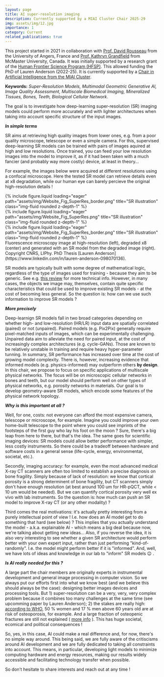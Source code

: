 ```yaml
---
layout: page
title: AI super-resolution imaging
description: Currently supported by a MIAI Cluster Chair 2025-29
img: assets/img/12.jpg
importance: 1
category: Current
related_publications: true
---
```


This project started in 2021 in collaboration with [Prof. David Rousseau](https://eng-irhs.angers-nantes.hub.inrae.fr/research/imaging-for-horticulture-and-phenotyping/l-equipe/david-rousseau) from the University of Angers, France and [Prof. Kathryn Grandfield](https://www.eng.mcmaster.ca/materials/faculty/kathryn-grandfield-bernar/) from McMaster University, Canada. It was initially supported by a research grant of the [Human Frontier Science Program (HFSP)](https://www.hfsp.org/). This allowed funding the PhD of Lauren Anderson (2022-25). It is currently supported by a [Chair in Artificial Intelligence from the MIAI Cluster](https://miai-cluster.univ-grenoble-alpes.fr/research/chairs/geosuperres-geometry-aware-multimodal-super-resolution-imaging-of-microscopic-cellular-porosity-in-bones-and-teeth-1626264.kjsp).

**Keywords:** *Super-Resolution Models,  Multimodal Geometric Generative AI,  Image Quality Assessment,  Multiscale Biomedical Imaging,  Mineralized Tissues,  Bones,  Teeth,  Biological Cellular Network*.

The goal is to investigate how deep-learning super-resolution (SR) imaging models could perform more accurately and with lighter architectures when taking into account specific structure of the input images.

**_In simple terms_**

SR aims at retrieving high quality images from lower ones, e.g. from a poor quality microscope, telescope or even a simple camera. For this, supervised deep-learning SR models can be trained with pairs of images aquired at high and low resolutions. Once trained, you can feed your low resolution images into the model to improve it, as if it had been taken with a much fancier (and probably way more costly) device, at least in theory...

For example, the images below were acquired at different resolutions using a confocal microscope. Here the tested SR model can retrieve details even at x8 degradation, while our human eye can barely percieve the original high-resolution details !

<div class="row">
    <div class="col-sm mt-3 mt-md-0">
        {% include figure.liquid loading="eager" path="assets/img/Website_Fig_SuperRes_border.png" title="SR illustration" class="img-fluid rounded z-depth-1" %}
    </div>
    <div class="col-sm mt-3 mt-md-0">
        {% include figure.liquid loading="eager" path="assets/img/Website_Fig_SuperRes.png" title="SR illustration" class="img-fluid rounded z-depth-1" %}
    </div>
    <div class="col-sm mt-3 mt-md-0">
        {% include figure.liquid loading="eager" path="assets/img/Website_Fig_SuperRes_border.png" title="SR illustration" class="img-fluid rounded z-depth-1" %}
    </div>
</div>
<div class="caption">
    Fluorescence microscopy image at high-resolution (left), degraded x8 (center) and generated with an SR model from the degraded image (right). Copyright CNRS, LIPhy. PhD Thesis [Lauren Anderson](https://www.linkedin.com/in/lauren-anderson-098070136).
</div>

SR models are typically built with some degree of mathematical logic, regardless of the type of images used for training - because they aim to be generic. See e.g. [this review](https://arxiv.org/abs/2102.09351) for more technical info. However, in many cases, the objects we image may, themselves, contain quite specific characteristics that could be used to improve existing SR models - at the cost of becoming less general. So the question is: how can we use such information to improve SR models ?

**_More precisely_**

Deep-learnign SR models fall in two broad categories depending on whether high- and low-resolution (HR/LR) input data are spatially correlated (paired) or not (unpaired). Paired models (e.g. Pix2Pix) generally require pixel-matched inputs of images, which can be experimentally challenging. Unpaired data aim to alleviate the need for paired input, at the cost of increasingly complex architectures (e.g. cycle-GANs). Those are known to be relatively unstable in training and require heavy hyper-parameter tunning. In summary, SR performance has increased over time at the cost of growing model complexity. There is, however, increasing evidence that informed models (e.g. physics-informed) may outperform others **by design**. In this chair, we propose to focus on specific applications of multiscale physical networks. The focus will be on microscopic cellular networks in bones and teeth, but our model should perform well on other types of physical networks, e.g. porosity networks in materials. Our goal is to develop geometry-aware SR models, which encode some features of the physical network topology.

**_Why is this important at all ?_**

Well, for one, costs: not everyone can afford the most expensive camera, telescope or microscope, for example. Imagine you could improve your own home-built telescope to the point where you could see imprints of the footsteps of the first guy who lay his foot on the moon ? Sure, there's a big leap from here to there, but that's the idea. The same goes for scientific imaging devices: SR models could allow better performance with simpler, less costly instruments. So there could be a tradeoff between hardware and software costs in a general sense (life-cycle, energy, environmental, societal, etc.).

Secondly, imaging accuracy: for example, even the most advanced medical X-ray CT scanners are often too limited to establish a precise diagnosis on bone fragility. Simply because of lack of resolution: we know that cortical porosity is a strong determinent of bone fragility, but CT scanners simply don't have enough resolution (at best around 100 um for HR-pQCT, while < 10 um would be needed). But we can quantify cortical porosity very well ex vivo with lab instruments. So the question is: how much can push an SR model to improve X-ray CT (or any other modality) ?

Third comes the real motivations: it's actually pretty interesting from a purely intellectual point of view ! I.e. how does an AI model get to do something that hard (see below) ? This implies that you actually understand the model - a.k.a. explainable AI - which means a big deal because now, we're talking about getting new ideas... Also, if you reverse the idea, it is also very interesting to see whether a given SR architecture would perform better with your own expert input, rather than just performing "kind-of-randomly". I.e. the model might perform better if it is "informed". And, well, we have lots of ideas and knowledge in our lab to "inform" SR models :wink: .

**_Is AI really needed for this ?_**

A large part the chair members are originally experts in instrumental development and general image processing in computer vision. So we always put our efforts first into what we know best (and we believe this should always be the case): designing better images devices and processing tools. But 1) super-resolution can be a very, very, very complex problem because it combines too many challenges at the same time (see upcomming paper by Lauren Anderson); 2) the stakes are really high: [according to WHO](https://www.who.int/news-room/fact-sheets/detail/fragility-fractures), 50 % women and 17 % men above 60 years old are at risk of osteoporosis, for example. And a large fraction of osteopenic fractures are still not explained ( [more info](https://www.thelancet.com/article/S2213-8587(24)00225-0/abstract) ). This has huge societal, ecomical and political consequences !
 
So, yes, in this case, AI could make a real difference and, for now, there's no simple way around. This being said, we are fully aware of the critiscisms around AI development and we are fully dedicated to taking all constraints into account. This means, in particular, developing light models to minimize computing hardware and energy resources, making our results widely accessible and facilitating technology transfer when possible.

So don’t hesitate to share interests and reach out at any time !


